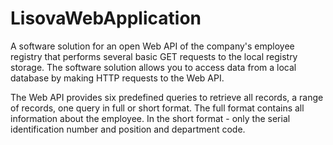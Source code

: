 # LisovaWebApplication
A software solution for an open Web API of the company's employee registry that performs several basic GET requests to the local registry storage.
The software solution allows you to access data from a local database by making HTTP requests to the Web API.

The Web API provides six predefined queries to retrieve all records, a range of records, one query in full or short format.
The full format contains all information about the employee. In the short format - only the serial identification number and position and department code.
